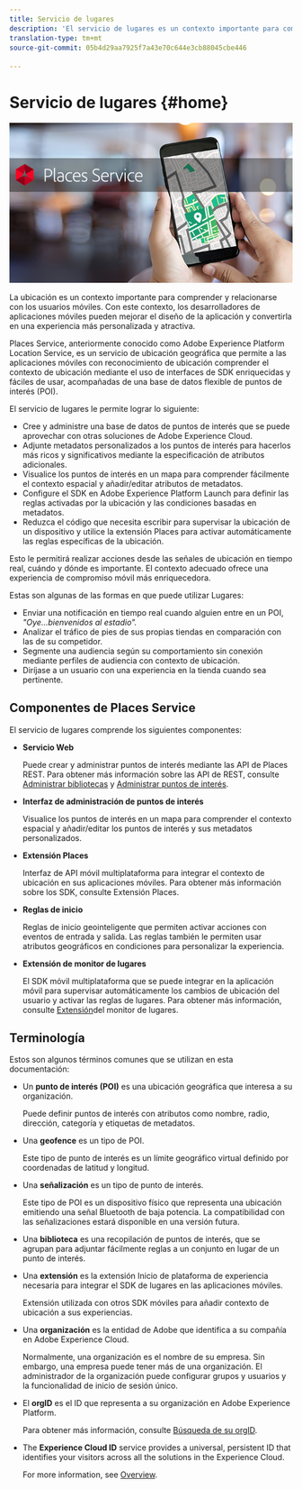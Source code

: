```yaml
---
title: Servicio de lugares
description: 'El servicio de lugares es un contexto importante para comprender la participación de los usuarios móviles. Con este contexto, los desarrolladores de aplicaciones móviles pueden mejorar el diseño de la aplicación y convertirla en una experiencia más personalizada y atractiva. '
translation-type: tm+mt
source-git-commit: 05b4d29aa7925f7a43e70c644e3cb88045cbe446

---
```



# Servicio de lugares {#home}

![&quot;Servicio de lugares&quot;](/help/assets/places-service-header.png)

La ubicación es un contexto importante para comprender y relacionarse con los usuarios móviles. Con este contexto, los desarrolladores de aplicaciones móviles pueden mejorar el diseño de la aplicación y convertirla en una experiencia más personalizada y atractiva.

Places Service, anteriormente conocido como Adobe Experience Platform Location Service, es un servicio de ubicación geográfica que permite a las aplicaciones móviles con reconocimiento de ubicación comprender el contexto de ubicación mediante el uso de interfaces de SDK enriquecidas y fáciles de usar, acompañadas de una base de datos flexible de puntos de interés (POI).

El servicio de lugares le permite lograr lo siguiente:

* Cree y administre una base de datos de puntos de interés que se puede aprovechar con otras soluciones de Adobe Experience Cloud.
* Adjunte metadatos personalizados a los puntos de interés para hacerlos más ricos y significativos mediante la especificación de atributos adicionales.
* Visualice los puntos de interés en un mapa para comprender fácilmente el contexto espacial y añadir/editar atributos de metadatos.
* Configure el SDK en Adobe Experience Platform Launch para definir las reglas activadas por la ubicación y las condiciones basadas en metadatos.
* Reduzca el código que necesita escribir para supervisar la ubicación de un dispositivo y utilice la extensión Places para activar automáticamente las reglas específicas de la ubicación.

Esto le permitirá realizar acciones desde las señales de ubicación en tiempo real, cuándo y dónde es importante. El contexto adecuado ofrece una experiencia de compromiso móvil más enriquecedora.

Estas son algunas de las formas en que puede utilizar Lugares:

* Enviar una notificación en tiempo real cuando alguien entre en un POI, *&quot;Oye...bienvenidos al estadio&quot;.*
* Analizar el tráfico de pies de sus propias tiendas en comparación con las de su competidor.
* Segmente una audiencia según su comportamiento sin conexión mediante perfiles de audiencia con contexto de ubicación.
* Diríjase a un usuario con una experiencia en la tienda cuando sea pertinente.

## Componentes de Places Service

El servicio de lugares comprende los siguientes componentes:

* **Servicio Web**

   Puede crear y administrar puntos de interés mediante las API de Places REST. Para obtener más información sobre las API de REST, consulte [Administrar bibliotecas](/help/web-service-api/api-usage/manage-libraries/manage-libraries.md) y [Administrar puntos de interés](/help/web-service-api/api-usage/manage-pois/manage-pois.md).

* **Interfaz de administración de puntos de interés**

   Visualice los puntos de interés en un mapa para comprender el contexto espacial y añadir/editar los puntos de interés y sus metadatos personalizados.

* **Extensión Places**

   Interfaz de API móvil multiplataforma para integrar el contexto de ubicación en sus aplicaciones móviles. Para obtener más información sobre los SDK, consulte Extensión [](/help/places-ext-aep-sdks/places-extension/places-extension.md)Places.

* **Reglas de inicio**

   Reglas de inicio geointeligente que permiten activar acciones con eventos de entrada y salida. Las reglas también le permiten usar atributos geográficos en condiciones para personalizar la experiencia.

* **Extensión de monitor de lugares**

   El SDK móvil multiplataforma que se puede integrar en la aplicación móvil para supervisar automáticamente los cambios de ubicación del usuario y activar las reglas de lugares. Para obtener más información, consulte [Extensión](/help/places-ext-aep-sdks/places-monitor-extension/places-monitor-extension.md)del monitor de lugares.

## Terminología

Estos son algunos términos comunes que se utilizan en esta documentación:

* Un **punto de interés (POI)** es una ubicación geográfica que interesa a su organización.

   Puede definir puntos de interés con atributos como nombre, radio, dirección, categoría y etiquetas de metadatos.

* Una **geofence** es un tipo de POI.

   Este tipo de punto de interés es un límite geográfico virtual definido por coordenadas de latitud y longitud.

* Una **señalización** es un tipo de punto de interés.

   Este tipo de POI es un dispositivo físico que representa una ubicación emitiendo una señal Bluetooth de baja potencia. La compatibilidad con las señalizaciones estará disponible en una versión futura.

* Una **biblioteca** es una recopilación de puntos de interés, que se agrupan para adjuntar fácilmente reglas a un conjunto en lugar de un punto de interés.

* Una **extensión** es la extensión Inicio de plataforma de experiencia necesaria para integrar el SDK de lugares en las aplicaciones móviles.

   Extensión utilizada con otros SDK móviles para añadir contexto de ubicación a sus experiencias.

* Una **organización** es la entidad de Adobe que identifica a su compañía en Adobe Experience Cloud.

   Normalmente, una organización es el nombre de su empresa. Sin embargo, una empresa puede tener más de una organización. El administrador de la organización puede configurar grupos y usuarios y la funcionalidad de inicio de sesión único.

* El **orgID** es el ID que representa a su organización en Adobe Experience Platform.

   Para obtener más información, consulte [Búsqueda de su orgID](https://forums.adobe.com/thread/2339895).

* The **Experience Cloud ID** service provides a universal, persistent ID that identifies your visitors across all the solutions in the Experience Cloud.

   For more information, see [Overview](https://docs.adobe.com/content/help/en/id-service/using/intro/overview.html).
